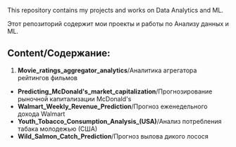 This repository contains my projects and works on Data Analytics and ML.

Этот репозиторий содержит мои проекты и работы по Анализу данных и ML.

## Content/Содержание:
1. **Movie_ratings_aggregator_analytics**/Аналитика агрегатора рейтингов фильмов
- **Predicting_McDonald's_market_capitalization**/Прогнозирование рыночной капитализации McDonald's
- **Walmart_Weekly_Revenue_Prediction**/Прогноз еженедельного дохода Walmart
- **Youth_Tobacco_Consumption_Analysis_(USA)**/Анализ потребления табака молодежью (США)
- **Wild_Salmon_Catch_Prediction**/Прогноз вылова дикого лосося
